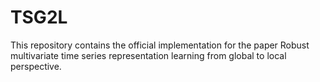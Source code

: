 # TSG2L
This repository contains the official implementation for the paper Robust multivariate time series representation learning from global to local perspective.
